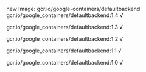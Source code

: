 new Image: gcr.io/google-containers/defaultbackend
gcr.io/google_containers/defaultbackend:1.4 √

gcr.io/google_containers/defaultbackend:1.3 √

gcr.io/google_containers/defaultbackend:1.2 √

gcr.io/google_containers/defaultbackend:1.1 √

gcr.io/google_containers/defaultbackend:1.0 √

